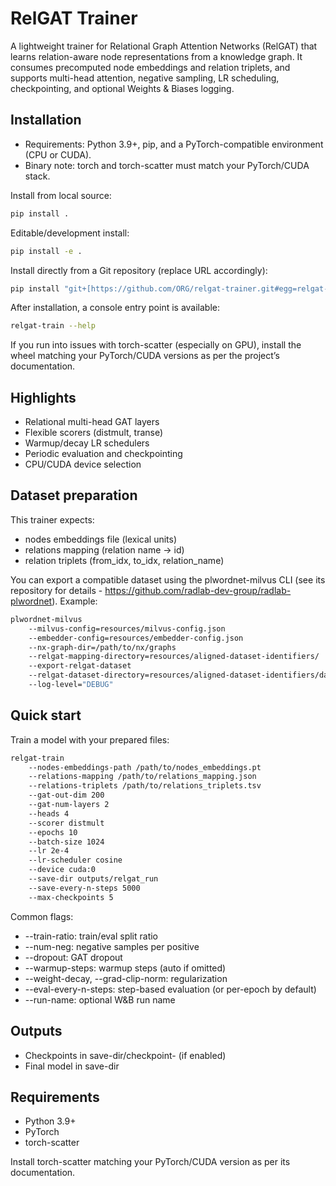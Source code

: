 # RelGAT Trainer

A lightweight trainer for Relational Graph Attention Networks (RelGAT) that learns 
relation-aware node representations from a knowledge graph. It consumes precomputed 
node embeddings and relation triplets, and supports multi-head attention, 
negative sampling, LR scheduling, checkpointing, and optional Weights & Biases logging.

## Installation
- Requirements: Python 3.9+, pip, and a PyTorch-compatible environment (CPU or CUDA).
- Binary note: torch and torch-scatter must match your PyTorch/CUDA stack.

Install from local source:
```bash 
pip install .
```

Editable/development install:
```bash
pip install -e .
````

Install directly from a Git repository (replace URL accordingly):
```bash
pip install "git+[https://github.com/ORG/relgat-trainer.git#egg=relgat-trainer](https://github.com/ORG/relgat-trainer.git#egg=relgat-trainer)"
````

After installation, a console entry point is available:
```bash
relgat-train --help
```

If you run into issues with torch-scatter (especially on GPU), install the 
wheel matching your PyTorch/CUDA versions as per the project’s documentation.


## Highlights
- Relational multi-head GAT layers
- Flexible scorers (distmult, transe)
- Warmup/decay LR schedulers
- Periodic evaluation and checkpointing
- CPU/CUDA device selection

## Dataset preparation
This trainer expects:
- nodes embeddings file (lexical units)
- relations mapping (relation name → id)
- relation triplets (from_idx, to_idx, relation_name)

You can export a compatible dataset using the plwordnet-milvus CLI
(see its repository for details - 
https://github.com/radlab-dev-group/radlab-plwordnet).
Example:

````bash
plwordnet-milvus
    --milvus-config=resources/milvus-config.json
    --embedder-config=resources/embedder-config.json
    --nx-graph-dir=/path/to/nx/graphs
    --relgat-mapping-directory=resources/aligned-dataset-identifiers/
    --export-relgat-dataset
    --relgat-dataset-directory=resources/aligned-dataset-identifiers/dataset
    --log-level="DEBUG"
````

## Quick start
Train a model with your prepared files:

```bash
relgat-train
    --nodes-embeddings-path /path/to/nodes_embeddings.pt
    --relations-mapping /path/to/relations_mapping.json
    --relations-triplets /path/to/relations_triplets.tsv
    --gat-out-dim 200
    --gat-num-layers 2
    --heads 4
    --scorer distmult
    --epochs 10
    --batch-size 1024
    --lr 2e-4
    --lr-scheduler cosine
    --device cuda:0
    --save-dir outputs/relgat_run
    --save-every-n-steps 5000
    --max-checkpoints 5
```

Common flags:
- --train-ratio: train/eval split ratio
- --num-neg: negative samples per positive
- --dropout: GAT dropout
- --warmup-steps: warmup steps (auto if omitted)
- --weight-decay, --grad-clip-norm: regularization
- --eval-every-n-steps: step-based evaluation (or per-epoch by default)
- --run-name: optional W&B run name

## Outputs
- Checkpoints in save-dir/checkpoint-<step> (if enabled)
- Final model in save-dir

## Requirements
- Python 3.9+
- PyTorch
- torch-scatter

Install torch-scatter matching your PyTorch/CUDA version as per its documentation.
